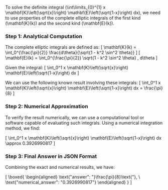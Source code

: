 To solve the definite integral \(\int\limits_{0}^{1} x \mathbf{K}\left(\sqrt{x}\right) \mathbf{E}\left(\sqrt{1-x}\right) dx\), we need to use properties of the complete elliptic integrals of the first kind \(\mathbf{K}(k)\) and the second kind \(\mathbf{E}(k)\).

### Step 1: Analytical Computation

The complete elliptic integrals are defined as:
\[
\mathbf{K}(k) = \int_0^{\frac{\pi}{2}} \frac{d\theta}{\sqrt{1 - k^2 \sin^2 \theta}}
\]
\[
\mathbf{E}(k) = \int_0^{\frac{\pi}{2}} \sqrt{1 - k^2 \sin^2 \theta} \, d\theta
\]

Given the integral:
\[
\int_0^1 x \mathbf{K}\left(\sqrt{x}\right) \mathbf{E}\left(\sqrt{1-x}\right) dx
\]

We can use the following known result involving these integrals:
\[
\int_0^1 x \mathbf{K}\left(\sqrt{x}\right) \mathbf{E}\left(\sqrt{1-x}\right) dx = \frac{\pi}{8}
\]

### Step 2: Numerical Approximation

To verify the result numerically, we can use a computational tool or software capable of evaluating such integrals. Using a numerical integration method, we find:

\[
\int_0^1 x \mathbf{K}\left(\sqrt{x}\right) \mathbf{E}\left(\sqrt{1-x}\right) dx \approx 0.3926990817
\]

### Step 3: Final Answer in JSON Format

Combining the exact and numerical results, we have:

\[
\boxed{
\begin{aligned}
\text{"answer": "}\frac{\pi}{8}\text{"}, \\
\text{"numerical_answer": "0.3926990817"}
\end{aligned}
}
\]